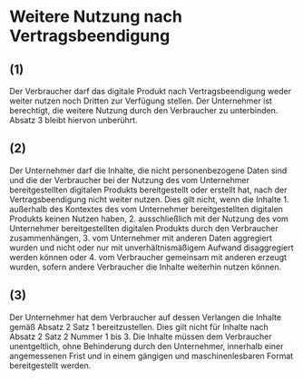 # Weitere Nutzung nach Vertragsbeendigung



## (1)

 Der Verbraucher darf das digitale Produkt nach Vertragsbeendigung weder weiter nutzen noch Dritten zur Verfügung stellen. Der Unternehmer ist berechtigt, die weitere Nutzung durch den Verbraucher zu unterbinden. Absatz 3 bleibt hiervon unberührt.

## (2)

 Der Unternehmer darf die Inhalte, die nicht personenbezogene Daten sind und die der Verbraucher bei der Nutzung des vom Unternehmer bereitgestellten digitalen Produkts bereitgestellt oder erstellt hat, nach der Vertragsbeendigung nicht weiter nutzen. Dies gilt nicht, wenn die Inhalte  1.
 außerhalb des Kontextes des vom Unternehmer bereitgestellten digitalen Produkts keinen Nutzen haben,
 2.
 ausschließlich mit der Nutzung des vom Unternehmer bereitgestellten digitalen Produkts durch den Verbraucher zusammenhängen,
 3.
 vom Unternehmer mit anderen Daten aggregiert wurden und nicht oder nur mit unverhältnismäßigem Aufwand disaggregiert werden können oder
 4.
 vom Verbraucher gemeinsam mit anderen erzeugt wurden, sofern andere Verbraucher die Inhalte weiterhin nutzen können.


## (3)

 Der Unternehmer hat dem Verbraucher auf dessen Verlangen die Inhalte gemäß Absatz 2 Satz 1 bereitzustellen. Dies gilt nicht für Inhalte nach Absatz 2 Satz 2 Nummer 1 bis 3. Die Inhalte müssen dem Verbraucher unentgeltlich, ohne Behinderung durch den Unternehmer, innerhalb einer angemessenen Frist und in einem gängigen und maschinenlesbaren Format bereitgestellt werden. 


